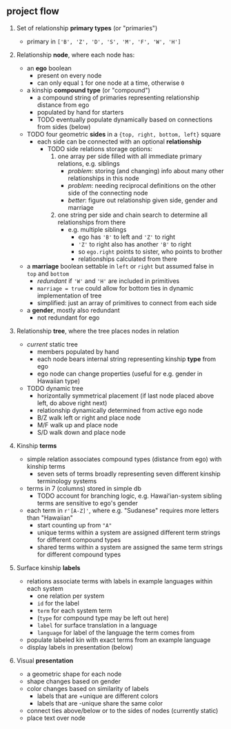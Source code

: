 ## project flow
1. Set of relationship **primary types** (or "primaries")
	- primary in `['B', 'Z', 'D', 'S', 'M', 'F', 'W', 'H']`

2. Relationship **node**, where each node has:
	- an **ego** boolean
		- present on every node
		- can only equal `1` for one node at a time, otherwise `0`
	- a kinship **compound type** (or "compound")
		- a compound string of primaries representing relationship distance from ego
		- populated by hand for starters
		- TODO eventually populate dynamically based on connections from sides (below)
	- TODO four geometric **sides** in a `{top, right, bottom, left}` square
		- each side can be connected with an optional **relationship**
			- TODO side relations storage options:
				1. one array per side filled with all immediate primary relations, e.g. siblings
					- *problem*: storing (and changing) info about many other relationships in this node
					- *problem*: needing reciprocal definitions on the other side of the connecting node
					- *better*: figure out relationship given side, gender and marriage
				2. one string per side and chain search to determine all relationships from there
					- e.g. multiple siblings
						- ego has `'B'` to left and `'Z'` to right
						- `'Z'` to right also has another `'B'` to right
						- so `ego.right` points to sister, who points to brother
						- relationships calculated from there
	- a **marriage** boolean settable in `left` or `right` but assumed false in `top` and `bottom`
		- *redundant* if `'W'` and `'H'` are included in primitives
		- `marriage = true` could allow for bottom ties in dynamic implementation of tree
		- simplified: just an array of primitives to connect from each side
	- a **gender**, mostly also redundant
		- not redundant for ego

3. Relationship **tree**, where the tree places nodes in relation
	- *current* static tree
		- members populated by hand
		- each node bears internal string representing kinship **type** from ego
		- ego node can change properties (useful for e.g. gender in Hawaiian type)
	- TODO dynamic tree
		- horizontally symmetrical placement (if last node placed above left, do above right next)
		- relationship dynamically determined from active ego node
		- B/Z walk left or right and place node
		- M/F walk up and place node
		- S/D walk down and place node

4. Kinship **terms**
	- simple relation associates compound types (distance from ego) with kinship terms
		- seven sets of terms broadly representing seven different kinship terminology systems
	- terms in 7 (columns) stored in simple db
		- TODO account for branching logic, e.g. Hawaiʻian-system sibling terms are sensitive to ego's gender
	- each term in `r'[A-Z]'`, where e.g. "Sudanese" requires more letters than "Hawaiian"
		- start counting up from `"A"`
		- unique terms within a system are assigned different term strings for different compound types
		- shared terms within a system are assigned the same term strings for different compound types

6. Surface kinship **labels**
	- relations associate terms with labels in example languages within each system
		- one relation per system
		- `id` for the label
		- `term` for each system term
		- (`type` for compound type may be left out here)
		- `label` for surface translation in a language
		- `language` for label of the language the term comes from
	- populate labeled kin with exact terms from an example language
	- display labels in presentation (below)

5. Visual **presentation**
	- a geometric shape for each node
	- shape changes based on gender
	- color changes based on similarity of labels
		- labels that are +unique are different colors
		- labels that are -unique share the same color
	- connect ties above/below or to the sides of nodes (currently static)
	- place text over node

